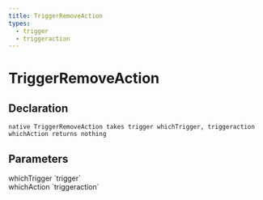 ```yaml
---
title: TriggerRemoveAction
types:
  - trigger
  - triggeraction
---
```


# TriggerRemoveAction

## Declaration

```
native TriggerRemoveAction takes trigger whichTrigger, triggeraction whichAction returns nothing
```

## Parameters
<dl>
  <dt>whichTrigger `trigger`</dt>
  <dd></dd>

  <dt>whichAction `triggeraction`</dt>
  <dd></dd>
</dl>